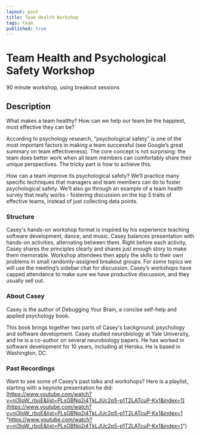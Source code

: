 ```yaml
---
layout: post
title: Team Health Workshop
tags: team
published: true
---
```


# Team Health and Psychological Safety Workshop
90 minute workshop, using breakout sessions

## Description
What makes a team healthy? How can we help our team be the happiest, most effective they can be?

According to psychology research, “psychological safety” is one of the most important factors in making a team successful (see Google’s great summary on team effectiveness). The core concept is not surprising: the team does better work when all team members can comfortably share their unique perspectives. The tricky part is how to achieve this.

How can a team improve its psychological safety? We’ll practice many specific techniques that managers and team members can do to foster psychological safety. We’ll also go through an example of a team health survey that really works - fostering discussion on the top 5 traits of effective teams, instead of just collecting data points.


### Structure

Casey's hands-on workshop format is inspired by his experience teaching software development, dance, and music. Casey balances presentation with hands-on activities, alternating between them. Right before each activity, Casey shares the principles clearly and shares just enough story to make them memorable. Workshop attendees then apply the skills to their own problems in small randomly-assigned breakout groups. For some topics we will use the meeting’s sidebar chat for discussion. Casey’s workshops have capped attendance to make sure we have productive discussion, and they usually sell out.

### About Casey

Casey is the author of Debugging Your Brain, a concise self-help and applied psychology book.

This book brings together two parts of Casey's background: psychology and software development. Casey studied neurobiology at Yale University, and he is a co-author on several neurobiology papers. He has worked in software development for 10 years, including at Heroku. He is based in Washington, DC.

### Past Recordings

Want to see some of Casey’s past talks and workshops? Here is a playlist, starting with a keynote presentation he did: [https://www.youtube.com/watch?v=nj3IoW_rboE&list=PLsGBNq2i4TkLJUc2p5-p1T2LATcuP-Kx1&index=1](https://www.youtube.com/watch?v=nj3IoW_rboE&list=PLsGBNq2i4TkLJUc2p5-p1T2LATcuP-Kx1&index=1 "https://www.youtube.com/watch?v=nj3IoW_rboE&list=PLsGBNq2i4TkLJUc2p5-p1T2LATcuP-Kx1&index=1")